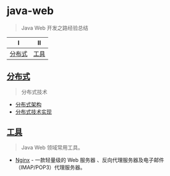 # java-web

> Java Web 开发之路经验总结

| Ⅰ                 | Ⅱ             |
| ----------------- | ------------- |
| [分布式](#分布式) | [工具](#工具) |

## [分布式](docs/distributed/README.md)

> 分布式技术

- [分布式架构](docs/distributed/分布式架构.md)
- [分布式技术实现](docs/distributed/分布式技术实现.md)

## [工具](docs/tools/README.md)

> Java Web 领域常用工具。

- [Nginx](docs/tools/nginx.md) - 一款轻量级的 Web 服务器 、反向代理服务器及电子邮件（IMAP/POP3）代理服务器。
